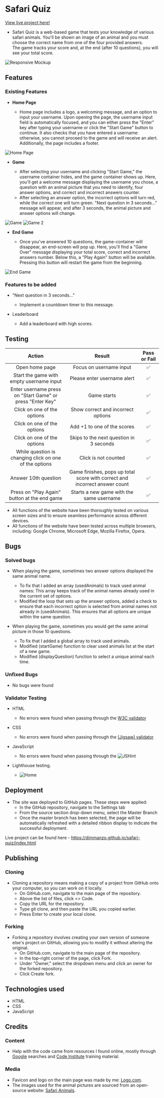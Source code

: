 # Safari Quiz

[View live project here!](https://dimmanzo.github.io/safari-quiz/)

- Safari Quiz is a web-based game that tests your knowledge of various safari animals. 
You'll be shown an image of an animal and you must choose the correct name from one of the four provided answers.  
The game tracks your score and, at the end (after 10 questions), you will see your total score.

![Responsive Mockup](https://github.com/Dimmanzo/safari-quiz/blob/main/media/responsive.png)


## Features 

### Existing Features

- __Home Page__

  - Home page includes a logo, a welcoming message, and an option to input your username. Upon opening the page, the username input field is automatically focused, and you can either press the "Enter" key after typing your username or click the "Start Game" button to continue. It also checks that you have entered a username: otherwise, you cannot proceed to the game and will receive an alert. Additionally, the page includes a footer.

![Home Page](https://github.com/Dimmanzo/safari-quiz/blob/main/media/home-page.png)

- __Game__

  - After selecting your username and clicking "Start Game," the username container hides, and the game container shows up. Here, you'll get a welcome message displaying the username you chose, a question with an animal picture that you need to identify, four answer options, and correct and incorrect answers counter.
  - After selecting an answer option, the incorrect options will turn red, while the correct one will turn green. "Next question in 3 seconds..." message will appear, and after 3 seconds, the animal picture and answer options will change.

![Game](https://github.com/Dimmanzo/safari-quiz/blob/main/media/game.png)
![Game 2](https://github.com/Dimmanzo/safari-quiz/blob/main/media/game-2.png)

- __End Game__

  - Once you've answered 10 questions, the game-container will disappear, an end-screen will pop up. Here, you'll find a "Game Over" message displaying your total score, correct and incorrect answers number. Below this, a "Play Again" button will be available. Pressing this button will restart the game from the beginning.

![End Game](https://github.com/Dimmanzo/safari-quiz/blob/main/media/end-game.png)  

### Features to be added

- "Next question in 3 seconds..."
  - Implement a countdown timer to this message.

- Leaderboard
  - Add a leaderboard with high scores.

## Testing 

| Action  | Result | Pass or Fail  |
| :-: | :-: | :-: |
| Open home page | Focus on username input | ✅ |
| Start the game with empty username input | Please enter username alert | ✅ |
| Enter username press on "Start Game" or press "Enter Key" | Game starts | ✅ |
| Click on one of the options | Show correct and incorrect options | ✅ |
| Click on one of the options | Add +1 to one of the scores | ✅ |
| Click on one of the options | Skips to the next question in 3 seconds | ✅ |
| While question is changing click on one of the options | Click is not counted | ✅ |
| Answer 10th question | Game finishes, pops up total score with correct and incorrect answer count | ✅ |
| Press on "Play Again" button at the end game | Starts a new game with the same username | ✅ |


- All functions of the website have been thoroughly tested on various screen sizes and to ensure seamless performance across different devices.
- All functions of the website have been tested across multiple browsers, including: Google Chrome, Microsoft Edge, Mozilla Firefox, Opera.


## Bugs

### Solved bugs
- When playing the game, sometimes two answer options displayed the same animal name. 
  - To fix that I added an array (usedAnimals) to track used animal names: This array keeps track of the animal names already used in the current set of options.
  - Modified the loop that sets up the answer options, added a check to ensure that each incorrect option is selected from animal names not already in (usedAnimals). This ensures that all options are unique within the same question.

- When playing the game, sometimes you would get the same animal picture in those 10 questions.
  - To fix that I added a global array to track used animals.
  - Modified (startGame) function to clear used animals list at the start of a new game.
  - Modified (displayQuestion) function to select a unique animal each time.
   
### Unfixed Bugs

- No bugs were found

### Validator Testing 

- HTML

  - No errors were found when passing through the 
  [W3C validator](https://validator.w3.org/nu/?doc=https%3A%2F%2Fdimmanzo.github.io%2Fsafari-quiz%2F)

- CSS

  - No errors were found when passing through the 
  [(Jigsaw) validator](https://jigsaw.w3.org/css-validator/validator?uri=https%3A%2F%2Fdimmanzo.github.io%2Fsafari-quiz%2F&profile=css3svg&usermedium=all&warning=1&vextwarning=&lang=en#warnings)

- JavaScript

  - No errors were found when passing through the
  ![JSHint](https://github.com/Dimmanzo/safari-quiz/blob/main/media/jshint.png)

- Lighthouse testing.

  - ![Home](https://github.com/Dimmanzo/safari-quiz/blob/main/media/lighthouse.png)


## Deployment

- The site was deployed to GitHub pages. These steps were applied: 
  - In the GitHub repository, navigate to the Settings tab 
  - From the source section drop-down menu, select the Master Branch
  - Once the master branch has been selected, the page will be automatically refreshed with a detailed ribbon display to indicate the successful deployment. 

Live project can be found here - https://dimmanzo.github.io/safari-quiz/index.html 


## Publishing

### Cloning

- Cloning a repository means making a copy of a project from GitHub onto your computer, so you can work on it locally.
  - On GitHub.com, navigate to the main page of the repository.
  - Above the list of files, click <> Code.
  - Copy the URL for the repository.
  - Type git clone, and then paste the URL you copied earlier.
  - Press Enter to create your local clone.

### Forking

- Forking a repository involves creating your own version of someone else's project on GitHub, allowing you to modify it without altering the original.
  - On GitHub.com, navigate to the main page of the repository.
  - In the top-right corner of the page, click Fork.
  - Under "Owner," select the dropdown menu and click an owner for the forked repository.
  - Click Create fork.


## Technologies used

- HTML
- CSS
- JavaScript


## Credits 

### Content 

- Help with the code came from resources I found online, mostly through [Google](https://www.google.com/) searches and [Code Institute](https://learn.codeinstitute.net/ci_program/diplomainfullstacksoftwarecommoncurriculum) training material.

### Media

- Favicon and logo on the main page was made by me: [Logo.com](https://logo.com/).
- The images used for the animal pictures are sourced from an open-source website: [Safari Animals](https://www.animalspot.net/safari-animals).

